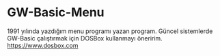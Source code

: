 ﻿# GW-Basic-Menu
1991 yılında yazdığım menu programı yazan program.
Güncel sistemlerde GW-Basic çalıştırmak için DOSBox kullanmayı öneririm.
https://www.dosbox.com

